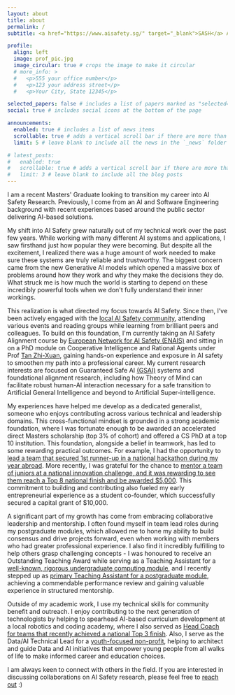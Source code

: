 ```yaml
---
layout: about
title: about
permalink: /
subtitle: <a href="https://www.aisafety.sg/" target="_blank">SASH</a> AI Safety Research. NUS MSc Business Analytics. <a href="https://advisory.sg/" target="_blank">Advisory.sg</a> Data/AI Technical Lead.

profile:
  align: left
  image: prof_pic.jpg
  image_circular: true # crops the image to make it circular
  # more_info: >
  #   <p>555 your office number</p>
  #   <p>123 your address street</p>
  #   <p>Your City, State 12345</p>

selected_papers: false # includes a list of papers marked as "selected={true}"
social: true # includes social icons at the bottom of the page

announcements:
  enabled: true # includes a list of news items
  scrollable: true # adds a vertical scroll bar if there are more than 3 news items
  limit: 5 # leave blank to include all the news in the `_news` folder

# latest_posts:
#   enabled: true
#   scrollable: true # adds a vertical scroll bar if there are more than 3 new posts items
#   limit: 3 # leave blank to include all the blog posts
---
```

I am a recent Masters' Graduate looking to transition my career into AI Safety Research. Previously, I come from an AI and Software Engineering background with recent experiences based around the public sector delivering AI-based solutions.

My shift into AI Safety grew naturally out of my technical work over the past few years. While working with many different AI systems and applications, I saw firsthand just how popular they were becoming. But despite all the excitement, I realized there was a huge amount of work needed to make sure these systems are truly reliable and trustworthy. The biggest concern came from the new Generative AI models which opened a massive box of problems around how they work and why they make the decisions they do. What struck me is how much the world is starting to depend on these incredibly powerful tools when we don't fully understand their inner workings.

This realization is what directed my focus towards AI Safety. Since then, I’ve been actively engaged with the [local AI Safety community](https://www.aisafety.sg/), attending various events and reading groups while learning from brilliant peers and colleagues. To build on this foundation, I'm currently taking an AI Safety Alignment course by [European Network for AI Safety (ENAIS)](https://www.enais.co/) and sitting in on a PhD module on Cooperative Intelligence and Rational Agents under Prof [Tan Zhi-Xuan](https://ztangent.github.io/), gaining hands-on experience and exposure in AI safety to smoothen my path into a professional career. My current research interests are focused on Guaranteed Safe AI [(GSAI)](https://arxiv.org/abs/2405.06624) systems and foundational alignment research, including how Theory of Mind can facilitate robust human-AI interaction necessary for a safe transition to Artificial General Intelligence and beyond to Artificial Super-intelligence.

My experiences have helped me develop as a dedicated generalist, someone who enjoys contributing across various technical and leadership domains. This cross-functional mindset is grounded in a strong academic foundation, where I was fortunate enough to be awarded an accelerated direct Masters scholarship (top 3% of cohort) and offered a CS PhD at a top 10 institution. This foundation, alongside a belief in teamwork, has led to some rewarding practical outcomes. For example, I had the opportunity to [lead a team that secured 1st runner-up in a national hackathon during my year abroad](..\_news\2022-06-30-hackru). More recently, I was grateful for the chance to [mentor a team of juniors at a national innovation challenge, and it was rewarding to see them reach a Top 8 national finish and be awarded $5,000](..\_news\2025-04-30-innochallenge). This commitment to building and contributing also fueled my early entrepreneurial experience as a student co-founder, which successfully secured a capital grant of $10,000.

A significant part of my growth has come from embracing collaborative leadership and mentorship. I often found myself in team lead roles during my postgraduate modules, which allowed me to hone my ability to build consensus and drive projects forward, even when working with members who had greater professional experience. I also find it incredibly fulfilling to help others grasp challenging concepts - I was honoured to receive an Outstanding Teaching Award while serving as a Teaching Assistant for a [well-known, rigorous undergraduate computing module](https://nusmods.com/courses/CS1231S/discrete-structures), and I recently stepped up as [primary Teaching Assistant for a postgraduate module](..\_news\2025-04-16-storytellingta), achieving a commendable performance review and gaining valuable experience in structured mentorship.

Outside of my academic work, I use my technical skills for community benefit and outreach. I enjoy contributing to the next generation of technologists by helping to spearhead AI-based curriculum development at a local robotics and coding academy, where I also served as [Head Coach for teams that recently achieved a national Top 3 finish](..\_news\2025-09-09-nrc). Also, I serve as the Data/AI Technical Lead for a [youth-focused non-profit](https://advisory.sg/), helping to architect and guide Data and AI initiatives that empower young people from all walks of life to make informed career and education choices.

I am always keen to connect with others in the field. If you are interested in discussing collaborations on AI Safety research, please feel free to [reach out](mailto:jared.cheang@u.nus.edu) :)